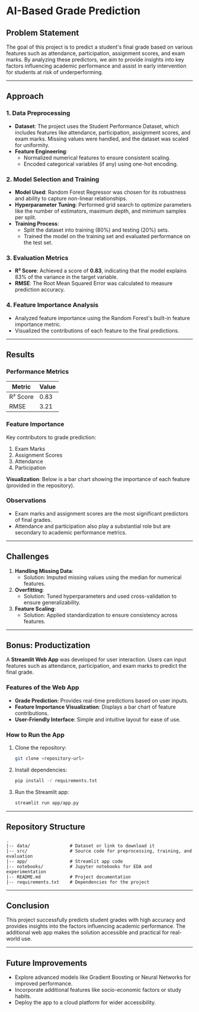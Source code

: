 # AI-Based Grade Prediction

## **Problem Statement**
The goal of this project is to predict a student's final grade based on various features such as attendance, participation, assignment scores, and exam marks. By analyzing these predictors, we aim to provide insights into key factors influencing academic performance and assist in early intervention for students at risk of underperforming.

---

## **Approach**

### **1. Data Preprocessing**
- **Dataset**: The project uses the Student Performance Dataset, which includes features like attendance, participation, assignment scores, and exam marks. Missing values were handled, and the dataset was scaled for uniformity.
- **Feature Engineering**:
  - Normalized numerical features to ensure consistent scaling.
  - Encoded categorical variables (if any) using one-hot encoding.

### **2. Model Selection and Training**
- **Model Used**: Random Forest Regressor was chosen for its robustness and ability to capture non-linear relationships.
- **Hyperparameter Tuning**: Performed grid search to optimize parameters like the number of estimators, maximum depth, and minimum samples per split.
- **Training Process**:
  - Split the dataset into training (80%) and testing (20%) sets.
  - Trained the model on the training set and evaluated performance on the test set.

### **3. Evaluation Metrics**
- **R² Score**: Achieved a score of **0.83**, indicating that the model explains 83% of the variance in the target variable.
- **RMSE**: The Root Mean Squared Error was calculated to measure prediction accuracy.

### **4. Feature Importance Analysis**
- Analyzed feature importance using the Random Forest's built-in feature importance metric.
- Visualized the contributions of each feature to the final predictions.

---

## **Results**

### **Performance Metrics**
| Metric | Value |
|--------|-------|
| R² Score | 0.83 |
| RMSE    | 3.21 |

### **Feature Importance**
Key contributors to grade prediction:
1. Exam Marks
2. Assignment Scores
3. Attendance
4. Participation

**Visualization**: Below is a bar chart showing the importance of each feature (provided in the repository).

### **Observations**
- Exam marks and assignment scores are the most significant predictors of final grades.
- Attendance and participation also play a substantial role but are secondary to academic performance metrics.

---

## **Challenges**
1. **Handling Missing Data**:
   - Solution: Imputed missing values using the median for numerical features.
2. **Overfitting**:
   - Solution: Tuned hyperparameters and used cross-validation to ensure generalizability.
3. **Feature Scaling**:
   - Solution: Applied standardization to ensure consistency across features.

---

## **Bonus: Productization**
A **Streamlit Web App** was developed for user interaction. Users can input features such as attendance, participation, and exam marks to predict the final grade.

### **Features of the Web App**
- **Grade Prediction**: Provides real-time predictions based on user inputs.
- **Feature Importance Visualization**: Displays a bar chart of feature contributions.
- **User-Friendly Interface**: Simple and intuitive layout for ease of use.

### **How to Run the App**
1. Clone the repository:
   ```bash
   git clone <repository-url>
   ```
2. Install dependencies:
   ```bash
   pip install -r requirements.txt
   ```
3. Run the Streamlit app:
   ```bash
   streamlit run app/app.py
   ```

---

## **Repository Structure**
```
.
|-- data/               # Dataset or link to download it
|-- src/                # Source code for preprocessing, training, and evaluation
|-- app/                # Streamlit app code
|-- notebooks/          # Jupyter notebooks for EDA and experimentation
|-- README.md           # Project documentation
|-- requirements.txt    # Dependencies for the project
```

---

## **Conclusion**
This project successfully predicts student grades with high accuracy and provides insights into the factors influencing academic performance. The additional web app makes the solution accessible and practical for real-world use.

---

## **Future Improvements**
- Explore advanced models like Gradient Boosting or Neural Networks for improved performance.
- Incorporate additional features like socio-economic factors or study habits.
- Deploy the app to a cloud platform for wider accessibility.
